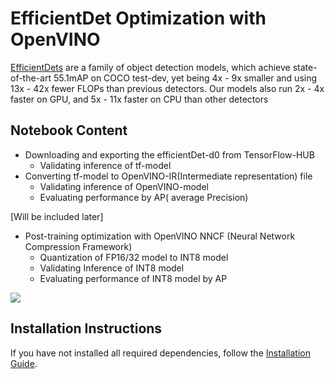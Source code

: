 # EfficientDet Optimization with OpenVINO
<a href='https://github.com/google/automl/tree/master/efficientdet'>EfficientDets</a> are a family of object detection models, which achieve state-of-the-art 55.1mAP on COCO test-dev, yet being 4x - 9x smaller and using 13x - 42x fewer FLOPs than previous detectors. Our models also run 2x - 4x faster on GPU, and 5x - 11x faster on CPU than other detectors

## Notebook Content

* Downloading and exporting the efficientDet-d0 from TensorFlow-HUB
  * Validating inference of tf-model
* Converting tf-model to OpenVINO-IR(Intermediate representation) file
  * Validating inference of OpenVINO-model
  * Evaluating performance by AP( average Precision)

[Will be included later]
* Post-training optimization with OpenVINO NNCF (Neural Network Compression Framework)
  * Quantization of FP16/32 model to INT8 model
  * Validating Inference of INT8 model
  * Evaluating performance of INT8 model by AP

<img src='https://user-images.githubusercontent.com/71766106/226086430-a7e3cdc4-1f99-4c46-89f9-60dcbadea44a.png' >

## Installation Instructions

If you have not installed all required dependencies, follow the [Installation Guide](../../README.md).
